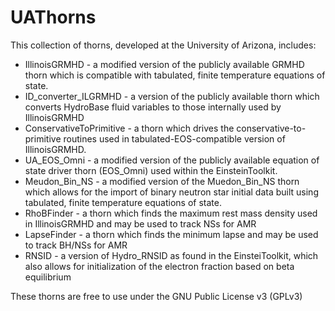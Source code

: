 # UAThorns

This collection of thorns, developed at the University of Arizona, includes:
* IllinoisGRMHD - a modified version of the publicly available GRMHD thorn which is compatible with tabulated, finite temperature equations of state.
* ID_converter_ILGRMHD - a version of the publicly available thorn which converts HydroBase fluid variables to those internally used by IllinoisGRMHD
* ConservativeToPrimitive - a thorn which drives the conservative-to-primitive routines used in tabulated-EOS-compatible version of IllinoisGRMHD.
* UA_EOS_Omni - a modified version of the publicly available equation of state driver thorn (EOS_Omni) used within the EinsteinToolkit. 
* Meudon_Bin_NS - a modified version of the Muedon_Bin_NS thorn which allows for the import of binary neutron star initial data built using tabulated, finite temperature equations of state.
* RhoBFinder - a thorn which finds the maximum rest mass density used in IllinoisGRMHD and may be used to track NSs for AMR
* LapseFinder - a thorn which finds the minimum lapse and may be used to track BH/NSs for AMR
* RNSID - a version of Hydro_RNSID as found in the EinsteiToolkit, which also allows for initialization of the electron fraction based on beta equilibrium

These thorns are free to use under the GNU Public License v3 (GPLv3)
